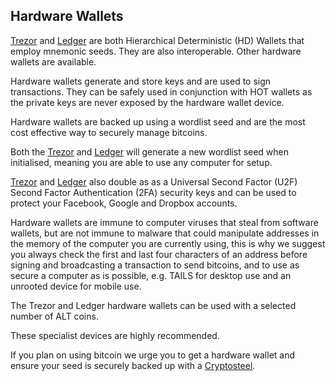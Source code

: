 ## Hardware Wallets

[Trezor](https://shop.trezor.io/?a=684afda09cbe) and [Ledger](https://www.ledgerwallet.com/r/b85c) are both Hierarchical Deterministic (HD) Wallets that employ mnemonic seeds. They are also interoperable. Other hardware wallets are available.   

Hardware wallets generate and store keys and are used to sign transactions.  They can be safely used in conjunction with HOT wallets as the private keys are never exposed by the hardware wallet device. 

Hardware wallets are backed up using a wordlist seed and are the most cost effective way to securely manage bitcoins.

Both the [Trezor](https://shop.trezor.io/?a=684afda09cbe) and [Ledger](https://www.ledgerwallet.com/r/b85c) will generate a new wordlist seed when initialised, meaning you are able to use any computer for setup.

[Trezor](https://shop.trezor.io/?a=684afda09cbe) and [Ledger](https://www.ledgerwallet.com/r/b85c) also double as as a Universal Second Factor (U2F) Second Factor Authentication (2FA) security keys and can be used to protect your Facebook, Google and Dropbox accounts. 

Hardware wallets are immune to computer viruses that steal from software wallets, but are not immune to malware that could manipulate addresses in the memory of the computer you are currently using, this is why we suggest you always check the first and last four characters of an address before signing and broadcasting a transaction to send bitcoins, and to use as secure a computer as is possible, e.g. TAILS for desktop use and an unrooted device for mobile use.

The Trezor and Ledger hardware wallets can be used with a selected number of ALT coins.  

These specialist devices are highly recommended.  

If you plan on using bitcoin we urge you to get a hardware wallet and ensure your seed is securely backed up with a [Cryptosteel](https://github.com/OSBitcoinInfo/Hardware/blob/master/Cryptosteel.md).

